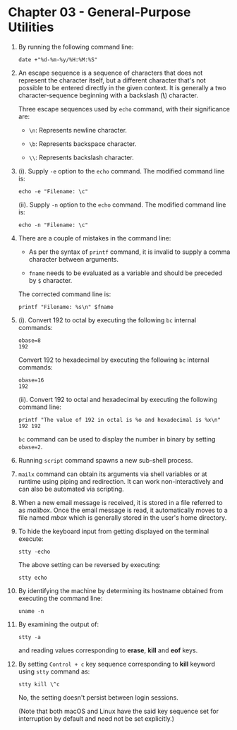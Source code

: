 # Chapter 03 - General-Purpose Utilities

1.  By running the following command line:

    `date +"%d-%m-%y/%H:%M:%S"`

2.  An escape sequence is a sequence of characters that does not represent the character itself, but a different character that's not possible to be entered directly in the given context. It is generally a two character-sequence beginning with a backslash (**\\**) character.

    Three escape sequences used by `echo` command, with their significance are:

    -   `\n`: Represents newline character.

    -   `\b`: Represents backspace character.

    -   `\\`: Represents backslash character.

3.  (i). Supply `-e` option to the `echo` command. The modified command line is:

    `echo -e "Filename: \c"`

    (ii). Supply `-n` option to the `echo` command. The modified command line is:

    `echo -n "Filename: \c"`

4.  There are a couple of mistakes in the command line:

    -   As per the syntax of `printf` command, it is invalid to supply a comma character between arguments.

    -   `fname` needs to be evaluated as a variable and should be preceded by `$` character.

    The corrected command line is:

    `printf "Filename: %s\n" $fname`

5.  (i). Convert 192 to octal by executing the following `bc` internal commands:

    `obase=8`
    <br/>
    `192`

    Convert 192 to hexadecimal by executing the following `bc` internal commands:

    `obase=16`
    <br/>
    `192`

    (ii). Convert 192 to octal and hexadecimal by executing the following command line:

    `printf "The value of 192 in octal is %o and hexadecimal is %x\n" 192 192`

    `bc` command can be used to display the number in binary by setting `obase=2`.

6.  Running `script` command spawns a new sub-shell process.

7.  `mailx` command can obtain its arguments via shell variables or at runtime using piping and redirection. It can work non-interactively and can also be automated via scripting.

8.  When a new email message is received, it is stored in a file referred to as _mailbox_. Once the email message is read, it automatically moves to a file named _mbox_ which is generally stored in the user's home directory.

9.  To hide the keyboard input from getting displayed on the terminal execute:

    `stty -echo`

    The above setting can be reversed by executing:

    `stty echo`

10. By identifying the machine by determining its hostname obtained from executing the command line:

    `uname -n`

11. By examining the output of:

    `stty -a`

    and reading values corresponding to **erase**, **kill** and **eof** keys.

12. By setting `Control + c` key sequence corresponding to **kill** keyword using `stty` command as:

    `stty kill \^c`

    No, the setting doesn't persist between login sessions.

    (Note that both macOS and Linux have the said key sequence set for interruption by default and need not be set explicitly.)
